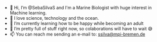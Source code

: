 - 👋 Hi, I’m @SebaSilvaS and I'm a Marine Biologist with huge interest in Machine learning.
- 👀 I love science, technology and the ocean.
- 🌱 I’m currently learning how to be happy while becoming an adult
- 💞️ I’m pretty full of stuff right now, so colaborations will have to wait 😅
- 📫 You can reach me sending an e-mail to: ssilva@mpi-bremen.de

<!---
SebaSilvaS/SebaSilvaS is a ✨ special ✨ repository because its `README.md` (this file) appears on your GitHub profile.
You can click the Preview link to take a look at your changes.
--->
